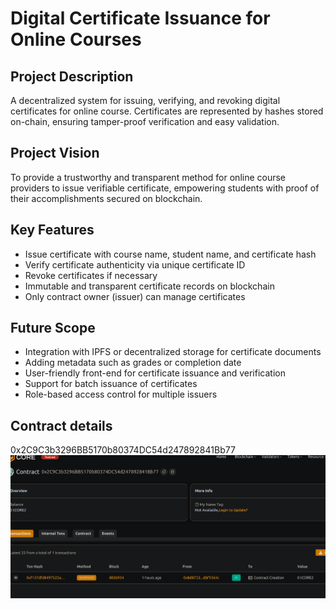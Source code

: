 # Digital Certificate Issuance for Online Courses

## Project Description
A decentralized system for issuing, verifying, and revoking digital certificates  for online course. Certificates are represented by hashes stored on-chain, ensuring tamper-proof verification and easy validation.

## Project Vision
To provide a trustworthy and transparent method for online course providers to issue verifiable certificate, empowering students with proof of their accomplishments secured on blockchain.

## Key Features
- Issue certificate with course name, student name, and certificate hash
- Verify certificate authenticity via unique certificate ID
- Revoke certificates if necessary
- Immutable and transparent certificate records on blockchain
- Only contract owner (issuer) can manage certificates

## Future Scope
- Integration with IPFS or decentralized storage for certificate documents
- Adding metadata such as grades or completion date
- User-friendly front-end for certificate issuance and verification
- Support for batch issuance of certificates
- Role-based access control for multiple issuers

## Contract details
0x2C9C3b3296BB5170b80374DC54d247892841Bb77![alt text](image.png)

